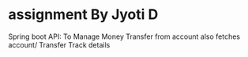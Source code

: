# assignment By Jyoti D
Spring boot API: To Manage Money Transfer from account also fetches account/ Transfer Track details


